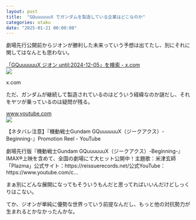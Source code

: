 ```yaml
---
layout: post
title:  "GQuuuuuuX でガンダムを製造している企業はどこなのか"
categories: otaku
date: "2025-01-21 00:00:00"
---
```


劇場先行公開前からジオンが勝利した未来っていう予想は出てたし、別にそれに関してはなんとも思わない。


<div class="card">
  <a href="https://x.com/search?q=GQuuuuuuX%20%E3%82%B8%E3%82%AA%E3%83%B3%20until%3A2024-12-05&src=typed_query&f=live"></a>
  <div class="card__header">
    <a href="https://x.com/search?q=GQuuuuuuX%20%E3%82%B8%E3%82%AA%E3%83%B3%20until%3A2024-12-05&src=typed_query&f=live">「GQuuuuuuX ジオン until:2024-12-05」を検索 - x.com</a>
  </div>
  <div class="card__image">
    <img src="https://abs.twimg.com/responsive-web/client-web/icon-ios.77d25eba.png">
  </div>
  <div class="card__title">
    <p>x.com</p>
  </div>
  <div class="card__description">
    <p></p>
  </div>
</div>


ただ、ガンダムが継続して製造されているのはどういう経緯なのか謎だし、それをヤツが乗っているのは疑問が残る。


<div class="card">
  <a href="https://www.youtube.com/watch?v=2WvQ7xXQqUw"></a>
  <div class="card__header">
    <a href="https://www.youtube.com/watch?v=2WvQ7xXQqUw">www.youtube.com</a>
  </div>
  <div class="card__image">
    <img src="https://i.ytimg.com/vi/2WvQ7xXQqUw/hqdefault.jpg">
  </div>
  <div class="card__title">
    <p>【ネタバレ注意】『機動戦士Gundam GQuuuuuuX（ジークアクス）-Beginning-』Promotion Reel - YouTube</p>
  </div>
  <div class="card__description">
    <p>劇場先行版『機動戦士Gundam GQuuuuuuX（ジークアクス）-Beginning-』IMAX®上映を含めて、全国の劇場にて大ヒット公開中！主題歌：米津玄師「Plazma」公式サイト：https://reissuerecords.net/公式YouTube：https://www.youtube.com/c...</p>
  </div>
</div>


まぁ別にどんな展開になってもそういうもんだと思ってればいいんだけどしっくりはこない。

てか、ジオンが単純に優勢な世界っていう前提なんだし、もっと他の対抗勢力が生まれるとかなかったんかな。
